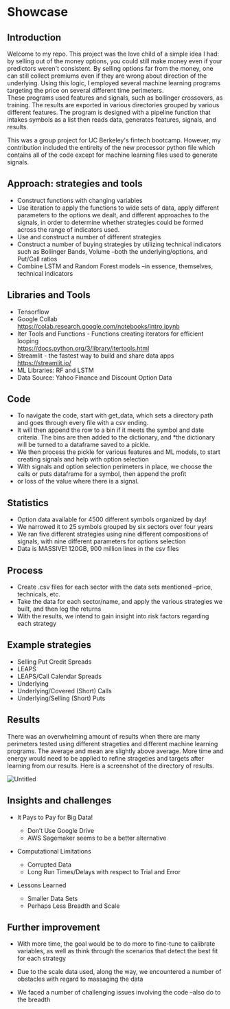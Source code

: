 # Showcase
## Introduction
Welcome to my repo. This project was the love child of a simple idea I had: by selling out of the money options, you could still make money even if your predictors weren't consistent.
By selling options far from the money, one can still collect premiums even if they are wrong about direction of the underlying. Using this logic, I employed several machine learning programs targeting the price on several different time perimeters.  
These programs used features and signals, such as bollinger crossovers, as training. The results are exported in various directories grouped by various different features. The program is designed with a pipeline function that intakes symbols as a list then reads data, generates features, signals, and results.

This was a group project for UC Berkeley's fintech bootcamp. However, my contribution included the entireity of the new processor python file which contains all of the code except for machine learning files used to generate signals.


## Approach: strategies and tools  

*   Construct functions with changing variables
*   Use iteration to apply the functions to wide sets of data, apply different parameters to the options we dealt, and different approaches to the signals, in order to determine whether strategies could be formed across the range of indicators used.
*   Use and construct a number of different strategies
*   Construct a number of buying strategies by utilizing technical indicators such as Bollinger Bands,  Volume –both the underlying/options, and Put/Call ratios
*   Combine LSTM and Random Forest models –in essence, themselves, technical indicators

##  Libraries and Tools  
*   Tensorflow
*   Google Collab  
    <https://colab.research.google.com/notebooks/intro.ipynb>
*   Iter Tools and Functions - Functions creating iterators for efficient looping  
    <https://docs.python.org/3/library/itertools.html>
*   Streamlit - the fastest way to build and share data apps  
    <https://streamlit.io/>
*   ML Libraries: RF and LSTM
*   Data Source: Yahoo Finance and Discount Option Data

## Code
* To navigate the code, start with get_data, which sets a directory path and goes through every file with a csv ending. 
* It will then append the row to a bin if it meets the symbol and date criteria. The bins are then added to the dictionary, and 
*the dictionary will be turned to a dataframe saved to a pickle.
* We then process the pickle for various features and ML models, to start creating signals and help with option selection
* With signals and option selection perimeters in place, we choose the calls or puts dataframe for a symbol, then append the profit
* or loss of the value where there is a signal.

## Statistics  

*   Option data available for 4500 different symbols organized by day!
*   We narrowed it to 25 symbols grouped by six sectors over four years
*   We ran five different strategies using nine different compositions of signals, with nine different parameters for options selection
*   Data is MASSIVE! 120GB, 900 million lines in the csv files  

## Process

*   Create .csv files for each sector with the data sets mentioned –price, technicals, etc.
*   Take the data for each sector/name, and apply the various strategies we built, and then log the returns
*   With the results, we intend to gain insight into risk factors regarding each strategy  

##  Example strategies

*   Selling Put Credit Spreads
*   LEAPS
*   LEAPS/Call Calendar Spreads
*   Underlying
*   Underlying/Covered (Short) Calls
*   Underlying/Selling (Short) Puts  

##  Results
There was an overwhelming amount of results when there are many perimeters tested using different strageties and different machine learning programs. The average and mean are slightly above average. More time and energy would need to be applied to refine strageties and targets after learning from our results. Here is a screenshot of the directory of results.

![Untitled](https://s3-us-west-2.amazonaws.com/secure.notion-static.com/c9956c4a-a4d2-47dd-bedb-d3df2476f249/Untitled.png)

## Insights and challenges

*   It Pays to Pay for Big Data!
    *   Don’t Use Google Drive
    *   AWS Sagemaker seems to be a better alternative

*   Computational Limitations
    *   Corrupted Data
    *   Long Run Times/Delays with respect to Trial and Error


*   Lessons Learned
    *   Smaller Data Sets
    *   Perhaps Less Breadth and Scale  

##  Further improvement

*   With more time, the goal would be to do more to fine-tune to calibrate variables, as well as think through the scenarios that detect the best fit for each strategy

*   Due to the scale data used, along the way, we encountered a number of obstacles with regard to massaging the data

*   We faced a number of challenging issues involving the code –also do to the breadth















